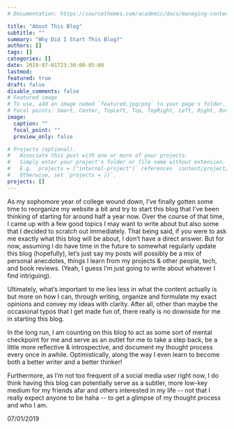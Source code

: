 ```yaml
---
# Documentation: https://sourcethemes.com/academic/docs/managing-content/

title: "About This Blog"
subtitle: ""
summary: "Why Did I Start This Blog?"
authors: []
tags: []
categories: []
date: 2019-07-01T23:30:00-05:00
lastmod: 
featured: true
draft: false
disable_comments: false
# Featured image
# To use, add an image named `featured.jpg/png` to your page's folder.
# Focal points: Smart, Center, TopLeft, Top, TopRight, Left, Right, BottomLeft, Bottom, BottomRight.
image:
  caption: ""
  focal_point: ""
  preview_only: false

# Projects (optional).
#   Associate this post with one or more of your projects.
#   Simply enter your project's folder or file name without extension.
#   E.g. `projects = ["internal-project"]` references `content/project/deep-learning/index.md`.
#   Otherwise, set `projects = []`.
projects: []
---
```


As my sophomore year of college wound down, I’ve finally gotten some time to reorganize my website a bit and try to start this blog that I’ve been thinking of starting for around half a year now. Over the course of that time, I came up with a few good topics I may want to write about but also some that I decided to scratch out immediately. That being said, if you were to ask me exactly what this blog will be about, I don’t have a direct answer. But for now, assuming I do have time in the future to somewhat regularly update this blog (hopefully), let’s just say my posts will possibly be a mix of personal anecdotes, things I learn from my projects & other people, tech, and book reviews. (Yeah, I guess I’m just going to write about whatever I find intriguing).

Ultimately, what’s important to me lies less in what the content actually is but more on how I can, through writing, organize and formulate my exact opinions and convey my ideas with clarity. After all, other than maybe the occasional typos that I get made fun of, there really is no downside for me in starting this blog. 

In the long run, I am counting on this blog to act as some sort of mental checkpoint for me and serve as an outlet for me to take a step back, be a little more reflective & introspective, and document my thought process every once in awhile. Optimistically, along the way I even learn to become both a better writer and a better thinker! 

Furthermore, as I’m not too frequent of a social media user right now, I do think having this blog can potentially serve as a subtler, more low-key medium for my friends afar and others interested in my life -- not that I really expect anyone to be haha -- to get a glimpse of my thought process and who I am. 

07/01/2019
